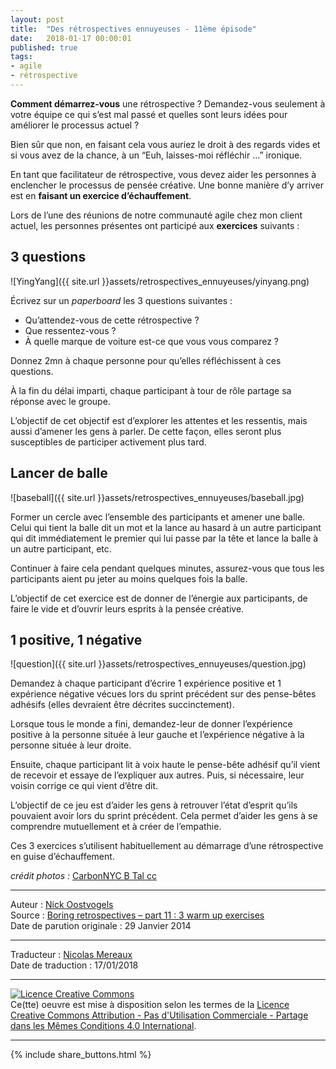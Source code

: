 ```yaml
---
layout: post
title:  "Des rétrospectives ennuyeuses - 11ème épisode"
date:   2018-01-17 00:00:01
published: true
tags:
- agile
- rétrospective
---
```


**Comment démarrez-vous** une rétrospective ? Demandez-vous seulement à votre équipe ce qui s’est mal passé et quelles sont leurs idées pour améliorer le processus actuel ?

Bien sûr que non, en faisant cela vous auriez le droit à des regards vides et si vous avez de la chance, à un “Euh, laisses-moi réfléchir …” ironique.

En tant que facilitateur de rétrospective, vous devez aider les personnes à enclencher le processus de pensée créative. Une bonne manière d’y arriver est en **faisant un exercice d’échauffement**.

Lors de l’une des réunions de notre communauté agile chez mon client actuel, les personnes présentes ont participé aux **exercices** suivants :

## 3 questions

![YingYang]({{ site.url }}assets/retrospectives_ennuyeuses/yinyang.png)

Écrivez sur un _paperboard_ les 3 questions suivantes :

* Qu’attendez-vous de cette rétrospective ?
* Que ressentez-vous ?
* À quelle marque de voiture est-ce que vous vous comparez ?

Donnez 2mn à chaque personne pour qu’elles réfléchissent à ces questions.

À la fin du délai imparti, chaque participant à tour de rôle partage sa réponse avec le groupe.

L’objectif de cet objectif est d’explorer les attentes et les ressentis, mais aussi d’amener les gens à parler. De cette façon, elles seront plus susceptibles de participer activement plus tard.

## Lancer de balle

![baseball]({{ site.url }}assets/retrospectives_ennuyeuses/baseball.jpg)

Former un cercle avec l’ensemble des participants et amener une balle. Celui qui tient la balle dit un mot et la lance au hasard à un autre participant qui dit immédiatement le premier qui lui passe par la tête et lance la balle à un autre participant, etc.

Continuer à faire cela pendant quelques minutes, assurez-vous que tous les participants aient pu jeter au moins quelques fois la balle.

L’objectif de cet exercice est de donner de l’énergie aux participants, de faire le vide et d’ouvrir leurs esprits à la pensée créative.

## 1 positive, 1 négative

![question]({{ site.url }}assets/retrospectives_ennuyeuses/question.jpg)

Demandez à chaque participant d’écrire 1 expérience positive et 1 expérience négative vécues lors du sprint précédent sur des pense-bêtes adhésifs (elles devraient être décrites succinctement).

Lorsque tous le monde a fini, demandez-leur de donner l’expérience positive à la personne située à leur gauche et l’expérience négative à la personne située à leur droite.

Ensuite, chaque participant lit à voix haute le pense-bête adhésif qu’il vient de recevoir et essaye de l’expliquer aux autres. Puis, si nécessaire, leur voisin corrige ce qui vient d’être dit.

L’objectif de ce jeu est d’aider les gens à retrouver l’état d’esprit qu’ils pouvaient avoir lors du sprint précédent.  Cela permet d’aider les gens à se comprendre mutuellement et à créer de l’empathie.

Ces 3 exercices s’utilisent habituellement au démarrage d’une rétrospective en guise d’échauffement.

_crédit photos :_ [CarbonNYC B Tal cc](http://www.flickr.com/photos/carbonnyc/3380611523/)  


---
Auteur : [Nick Oostvogels](https://skycoach.be/ss/)  
Source : [Boring retrospectives – part 11 : 3 warm up exercises](https://skycoach.be/2014/01/29/boring-retrospectives-part-11-3-warm-up-exercises/)  
Date de parution originale : 29 Janvier 2014  

---
Traducteur : [Nicolas Mereaux](http://www.les-traducteurs-agiles.org/traducteurs/)  
Date de traduction : 17/01/2018  

---

<a rel="license" href="http://creativecommons.org/licenses/by-nc-sa/4.0/"><img alt="Licence Creative Commons" style="border-width:0" src="http://i.creativecommons.org/l/by-nc-sa/4.0/88x31.png" /></a><br />Ce(tte) oeuvre est mise à disposition selon les termes de la <a rel="license" href="http://creativecommons.org/licenses/by-nc-sa/4.0/">Licence Creative Commons Attribution - Pas d'Utilisation Commerciale - Partage dans les Mêmes Conditions 4.0 International</a>.

---

{% include share_buttons.html %}
